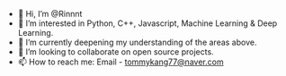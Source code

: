 - 👋 Hi, I’m @Rinnnt
- 👀 I’m interested in Python, C++, Javascript, Machine Learning & Deep Learning.
- 🌱 I’m currently deepening my understanding of the areas above.
- 💞️ I’m looking to collaborate on open source projects.
- 📫 How to reach me: Email - tommykang77@naver.com

<!---
Rinnnt/Rinnnt is a ✨ special ✨ repository because its `README.md` (this file) appears on your GitHub profile.
You can click the Preview link to take a look at your changes.
--->

